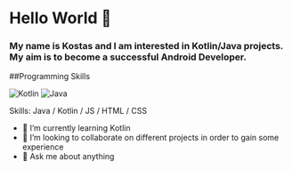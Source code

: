 # Hello World 👋
### My name is Kostas and I am interested in Kotlin/Java projects. My aim is to become a successful Android Developer.


##Programming Skills

![Kotlin](https://img.shields.io/badge/Kotlin-0095D5?&style=for-the-badge&logo=kotlin&logoColor=white)
![Java](https://img.shields.io/badge/Java-ED8B00?style=for-the-badge&logo=openjdk&logoColor=white)

Skills: Java / Kotlin / JS / HTML / CSS

- 🌱 I’m currently learning Kotlin 
- 👯 I’m looking to collaborate on different projects in order to gain some experience 
- 💬 Ask me about anything 
